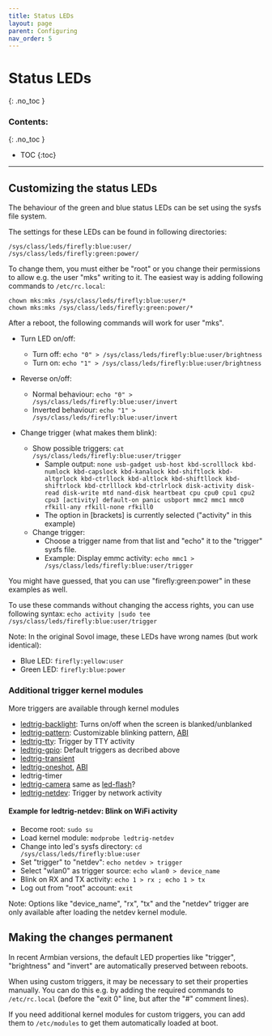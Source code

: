```yaml
---
title: Status LEDs
layout: page
parent: Configuring
nav_order: 5
---
```

# Status LEDs
{: .no_toc }
### Contents:
{: .no_toc }
- TOC
{:toc}
----

## Customizing the status LEDs

The behaviour of the green and blue status LEDs can be set using the sysfs file system.

The settings for these LEDs can be found in following directories:
```
/sys/class/leds/firefly:blue:user/
/sys/class/leds/firefly:green:power/
```

To change them, you must either be "root" or you change their permissions to allow e.g. the user "mks" writing to it.
The easiest way is adding following commands to `/etc/rc.local`:
```
chown mks:mks /sys/class/leds/firefly:blue:user/*
chown mks:mks /sys/class/leds/firefly:green:power/*
```

After a reboot, the following commands will work for user "mks".

- Turn LED on/off:
  - Turn off: `echo "0" > /sys/class/leds/firefly:blue:user/brightness`
  - Turn on: `echo "1" > /sys/class/leds/firefly:blue:user/brightness`

- Reverse on/off:
  - Normal behaviour: `echo "0" > /sys/class/leds/firefly:blue:user/invert`
  - Inverted behaviour: `echo "1" > /sys/class/leds/firefly:blue:user/invert`

- Change trigger (what makes them blink):
  - Show possible triggers: `cat /sys/class/leds/firefly:blue:user/trigger`
    - Sample output: `none usb-gadget usb-host kbd-scrolllock kbd-numlock kbd-capslock kbd-kanalock kbd-shiftlock kbd-altgrlock kbd-ctrllock kbd-altlock kbd-shiftllock kbd-shiftrlock kbd-ctrlllock kbd-ctrlrlock disk-activity disk-read disk-write mtd nand-disk heartbeat cpu cpu0 cpu1 cpu2 cpu3 [activity] default-on panic usbport mmc2 mmc1 mmc0 rfkill-any rfkill-none rfkill0`
    - The option in \[brackets\] is currently selected ("activity" in this example)
  - Change trigger:
    - Choose a trigger name from that list and "echo" it to the "trigger" sysfs file.
    - Example: Display emmc activity: `echo mmc1 > /sys/class/leds/firefly:blue:user/trigger`

You might have guessed, that you can use "firefly:green:power" in these examples as well.

To use these commands without changing the access rights, you can use following syntax:
`echo activity |sudo tee /sys/class/leds/firefly:blue:user/trigger`

Note: In the original Sovol image, these LEDs have wrong names (but work identical):
- Blue LED: `firefly:yellow:user`
- Green LED: `firefly:blue:power`

### Additional trigger kernel modules

More triggers are available through kernel modules

- [ledtrig-backlight](https://www.kernel.org/doc/Documentation/devicetree/bindings/leds/backlight/gpio-backlight.yaml): Turns on/off when the screen is blanked/unblanked
- [ledtrig-pattern](https://www.kernel.org/doc/Documentation/devicetree/bindings/leds/leds-trigger-pattern.txt): Customizable blinking pattern, [ABI](https://www.kernel.org/doc/Documentation/ABI/testing/sysfs-class-led-trigger-pattern)
- [ledtrig-tty](https://www.kernel.org/doc/Documentation/ABI/testing/sysfs-class-led-trigger-tty): Trigger by TTY activity
- [ledtrig-gpio](https://www.kernel.org/doc/Documentation/devicetree/bindings/leds/common.yaml): Default triggers as decribed above
- [ledtrig-transient](https://www.kernel.org/doc/Documentation/leds/ledtrig-transient.txt)
- [ledtrig-oneshot](https://docs.kernel.org/leds/ledtrig-oneshot.html), [ABI](https://www.kernel.org/doc/Documentation/ABI/testing/sysfs-class-led-trigger-oneshot)
- ledtrig-timer
- [ledtrig-camera](https://www.kernelconfig.io/config_leds_trigger_camera) same as [led-flash](https://www.kernel.org/doc/Documentation/ABI/testing/sysfs-class-led-flash)?
- [ledtrig-netdev](https://www.kernel.org/doc/Documentation/ABI/testing/sysfs-class-led-trigger-netdev): Trigger by network activity

#### Example for ledtrig-netdev: Blink on WiFi activity

- Become root: `sudo su`
- Load kernel module: `modprobe ledtrig-netdev`
- Change into led's sysfs directory: `cd /sys/class/leds/firefly:blue:user`
- Set "trigger" to "netdev": `echo netdev > trigger`
- Select "wlan0" as trigger source: `echo wlan0 > device_name`
- Blink on RX and TX activity: `echo 1 > rx ; echo 1 > tx`
- Log out from "root" account: `exit`

Note: Options like "device_name", "rx", "tx" and the "netdev" trigger are only available after loading the netdev kernel module.

## Making the changes permanent

In recent Armbian versions, the default LED properties like "trigger", "brightness" and "invert" are automatically preserved between reboots.

When using custom triggers, it may be necessary to set their properties manually. You can do this e.g. by adding the required commands to `/etc/rc.local` (before the "exit 0" line, but after the "#" comment lines).

If you need additional kernel modules for custom triggers, you can add them to `/etc/modules` to get them automatically loaded at boot.

